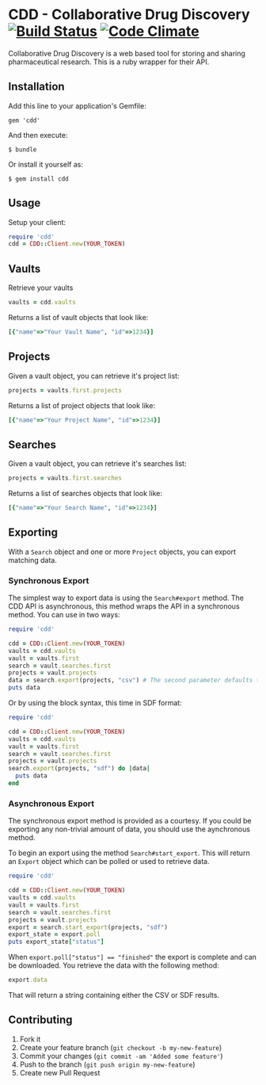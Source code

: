 # CDD - Collaborative Drug Discovery [![Build Status](https://travis-ci.org/cpetersen/cdd.png?branch=master)](https://travis-ci.org/cpetersen/cdd) [![Code Climate](https://codeclimate.com/badge.png)](https://codeclimate.com/github/cpetersen/cdd)

Collaborative Drug Discovery is a web based tool for storing and sharing pharmaceutical research. This is a ruby wrapper for their API.

## Installation

Add this line to your application's Gemfile:

    gem 'cdd'

And then execute:

    $ bundle

Or install it yourself as:

    $ gem install cdd

## Usage

Setup your client:

```ruby
require 'cdd'
cdd = CDD::Client.new(YOUR_TOKEN)
```

## Vaults
Retrieve your vaults

```ruby
vaults = cdd.vaults
```

Returns a list of vault objects that look like:
```ruby
[{"name"=>"Your Vault Name", "id"=>1234}]
```

## Projects
Given a vault object, you can retrieve it's project list:
```ruby
projects = vaults.first.projects
```

Returns a list of project objects that look like:
```ruby
[{"name"=>"Your Project Name", "id"=>1234}]
```

## Searches
Given a vault object, you can retrieve it's searches list:
```ruby
projects = vaults.first.searches
```

Returns a list of searches objects that look like:
```ruby
[{"name"=>"Your Search Name", "id"=>1234}]
```

## Exporting
With a ```Search``` object and one or more ```Project``` objects, you can export matching data.

### Synchronous Export
The simplest way to export data is using the ```Search#export``` method. The CDD API is asynchronous, this method wraps the API in a synchronous method. You can use in two ways:

```ruby
require 'cdd'

cdd = CDD::Client.new(YOUR_TOKEN)
vaults = cdd.vaults
vault = vaults.first
search = vault.searches.first
projects = vault.projects
data = search.export(projects, "csv") # The second parameter defaults to CSV and can be omitted.
puts data
```

Or by using the block syntax, this time in SDF format:

```ruby
require 'cdd'

cdd = CDD::Client.new(YOUR_TOKEN)
vaults = cdd.vaults
vault = vaults.first
search = vault.searches.first
projects = vault.projects
search.export(projects, "sdf") do |data|
  puts data
end
```

### Asynchronous Export

The synchronous export method is provided as a courtesy. If you could be exporting any non-trivial amount of data, you should use the aynchronous method.

To begin an export using the method ```Search#start_export```. This will return an ```Export``` object which can be polled or used to retrieve data.

```ruby
require 'cdd'

cdd = CDD::Client.new(YOUR_TOKEN)
vaults = cdd.vaults
vault = vaults.first
search = vault.searches.first
projects = vault.projects
export = search.start_export(projects, "sdf")
export_state = export.poll
puts export_state["status"]
```

When ```export.poll["status"] == "finished"``` the export is complete and can be downloaded. You retrieve the data with the following method:

```ruby
export.data
```

That will return a string containing either the CSV or SDF results.

## Contributing

1. Fork it
2. Create your feature branch (`git checkout -b my-new-feature`)
3. Commit your changes (`git commit -am 'Added some feature'`)
4. Push to the branch (`git push origin my-new-feature`)
5. Create new Pull Request
